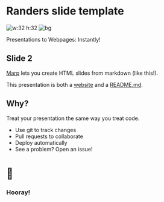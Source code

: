 <!--
theme: uncover
transition: dissolve
class:
 - invert
headingDivider: 2 
paginate: true
-->

<!--
_class:
 - lead
 - invert
-->

# Randers slide template 
![w:32 h:32](https://www.randers.dk/static/logo.svg)
![bg](https://www.randers.dk/media/42137/krokus_foraar_2023_forside-web.jpg)

Presentations to Webpages: Instantly!

## Slide 2

[Marp](https://marp.app/) lets you create HTML slides from markdown (like this!).

This presentation is both a [website](https://alexsci.com/marp-to-pages) and a [README.md](https://github.com/ralexander-phi/marp-to-pages/blob/main/README.md).

## Why?

Treat your presentation the same way you treat code.

- Use git to track changes
- Pull requests to collaborate
- Deploy automatically
- See a problem? Open an issue!



# 🎉
<!--
_class:
 - lead
 - invert
-->
### Hooray!


